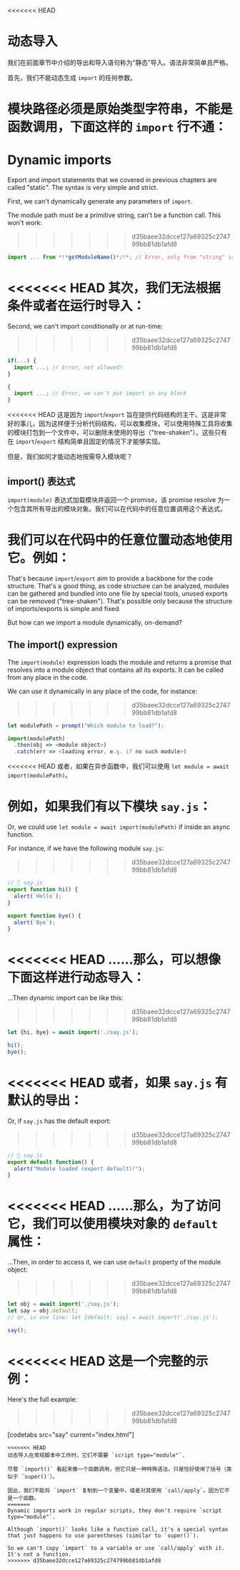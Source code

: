 <<<<<<< HEAD
# 动态导入

我们在前面章节中介绍的导出和导入语句称为“静态”导入。语法非常简单且严格。

首先，我们不能动态生成 `import` 的任何参数。

模块路径必须是原始类型字符串，不能是函数调用，下面这样的 `import` 行不通：
=======
# Dynamic imports

Export and import statements that we covered in previous chapters are called "static". The syntax is very simple and strict.

First, we can't dynamically generate any parameters of `import`.

The module path must be a primitive string, can't be a function call. This won't work:
>>>>>>> d35baee32dcce127a69325c274799bb81db1afd8

```js
import ... from *!*getModuleName()*/!*; // Error, only from "string" is allowed
```

<<<<<<< HEAD
其次，我们无法根据条件或者在运行时导入：
=======
Second, we can't import conditionally or at run-time:
>>>>>>> d35baee32dcce127a69325c274799bb81db1afd8

```js
if(...) {
  import ...; // Error, not allowed!
}

{
  import ...; // Error, we can't put import in any block
}
```

<<<<<<< HEAD
这是因为 `import`/`export` 旨在提供代码结构的主干。这是非常好的事儿，因为这样便于分析代码结构，可以收集模块，可以使用特殊工具将收集的模块打包到一个文件中，可以删除未使用的导出（"tree-shaken"）。这些只有在 `import`/`export` 结构简单且固定的情况下才能够实现。

但是，我们如何才能动态地按需导入模块呢？

## import() 表达式

`import(module)` 表达式加载模块并返回一个 promise，该 promise resolve 为一个包含其所有导出的模块对象。我们可以在代码中的任意位置调用这个表达式。

我们可以在代码中的任意位置动态地使用它。例如：
=======
That's because `import`/`export` aim to provide a backbone for the code structure. That's a good thing, as code structure can be analyzed, modules can be gathered and bundled into one file by special tools, unused exports can be removed ("tree-shaken"). That's possible only because the structure of imports/exports is simple and fixed.

But how can we import a module dynamically, on-demand?

## The import() expression

The `import(module)` expression loads the module and returns a promise that resolves into a module object that contains all its exports. It can be called from any place in the code.

We can use it dynamically in any place of the code, for instance:
>>>>>>> d35baee32dcce127a69325c274799bb81db1afd8

```js
let modulePath = prompt("Which module to load?");

import(modulePath)
  .then(obj => <module object>)
  .catch(err => <loading error, e.g. if no such module>)
```

<<<<<<< HEAD
或者，如果在异步函数中，我们可以使用 `let module = await import(modulePath)`。

例如，如果我们有以下模块 `say.js`：
=======
Or, we could use `let module = await import(modulePath)` if inside an async function.

For instance, if we have the following module `say.js`:
>>>>>>> d35baee32dcce127a69325c274799bb81db1afd8

```js
// 📁 say.js
export function hi() {
  alert(`Hello`);
}

export function bye() {
  alert(`Bye`);
}
```

<<<<<<< HEAD
……那么，可以想像下面这样进行动态导入：
=======
...Then dynamic import can be like this:
>>>>>>> d35baee32dcce127a69325c274799bb81db1afd8

```js
let {hi, bye} = await import('./say.js');

hi();
bye();
```

<<<<<<< HEAD
或者，如果 `say.js` 有默认的导出：
=======
Or, if `say.js` has the default export:
>>>>>>> d35baee32dcce127a69325c274799bb81db1afd8

```js
// 📁 say.js
export default function() {
  alert("Module loaded (export default)!");
}
```

<<<<<<< HEAD
……那么，为了访问它，我们可以使用模块对象的 `default` 属性：
=======
...Then, in order to access it, we can use `default` property of the module object:
>>>>>>> d35baee32dcce127a69325c274799bb81db1afd8

```js
let obj = await import('./say.js');
let say = obj.default;
// or, in one line: let {default: say} = await import('./say.js');

say();
```

<<<<<<< HEAD
这是一个完整的示例：
=======
Here's the full example:
>>>>>>> d35baee32dcce127a69325c274799bb81db1afd8

[codetabs src="say" current="index.html"]

```smart
<<<<<<< HEAD
动态导入在常规脚本中工作时，它们不需要 `script type="module"`.
```

```smart
尽管 `import()` 看起来像一个函数调用，但它只是一种特殊语法，只是恰好使用了括号（类似于 `super()`）。

因此，我们不能将 `import` 复制到一个变量中，或者对其使用 `call/apply`。因为它不是一个函数。
=======
Dynamic imports work in regular scripts, they don't require `script type="module"`.
```

```smart
Although `import()` looks like a function call, it's a special syntax that just happens to use parentheses (similar to `super()`).

So we can't copy `import` to a variable or use `call/apply` with it. It's not a function.
>>>>>>> d35baee32dcce127a69325c274799bb81db1afd8
```
